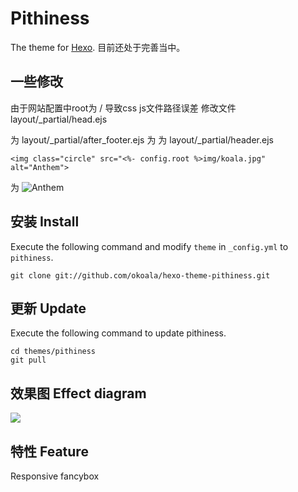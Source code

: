# Pithiness

The theme for [Hexo](http://zespia.tw/hexo/). 目前还处于完善当中。

## 一些修改    
由于网站配置中root为 / 导致css js文件路径误差  修改文件  
layout/_partial/head.ejs    
  <link rel="stylesheet" href="<%- config.root %>css/style.css" media="screen" type="text/css">
为    
  <link rel="stylesheet" href="css/style.css" media="screen" type="text/css">
layout/_partial/after_footer.ejs
<script src="<%- config.root %>js/jquery.imagesloaded.min.js"></script>
<script src="<%- config.root %>js/main.js"></script>
为
<script src="js/jquery.imagesloaded.min.js"></script>   
<script src="js/main.js"></script>   

<link rel="stylesheet" type="text/css" href="<%- config.root %>fancybox/jquery.fancybox.css">    
<script type="text/javascript" src="<%- config.root %>fancybox/jquery.fancybox.js"></script>      
为     
<link rel="stylesheet" type="text/css" href="fancybox/jquery.fancybox.css">   
<script type="text/javascript" src="fancybox/jquery.fancybox.js"></script>    
layout/_partial/header.ejs    

    <img class="circle" src="<%- config.root %>img/koala.jpg" alt="Anthem">
为
    <img class="circle" src="img/koala.jpg" alt="Anthem">
## 安装 Install

Execute the following command and modify `theme` in `_config.yml` to `pithiness`.

```
git clone git://github.com/okoala/hexo-theme-pithiness.git
```

## 更新 Update

Execute the following command to update pithiness.

```
cd themes/pithiness
git pull
```

## 效果图 Effect diagram

![](http://ww3.sinaimg.cn/large/a74ecc4cjw1e2ne9rb3nuj.jpg)

## 特性 Feature

Responsive 
fancybox
